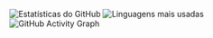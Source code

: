 ![Estatísticas do GitHub](https://github-readme-stats.vercel.app/api?username=MClaraFerreira5&show_icons=true&theme=algolia)
![Linguagens mais usadas](https://github-readme-stats.vercel.app/api/top-langs/?username=MClaraFerreira5&layout=compact&theme=tokyonight&hide=kotlin)
![GitHub Activity Graph](https://github-readme-activity-graph.vercel.app/graph?username=MClaraFerreira5&theme=react-dark)
